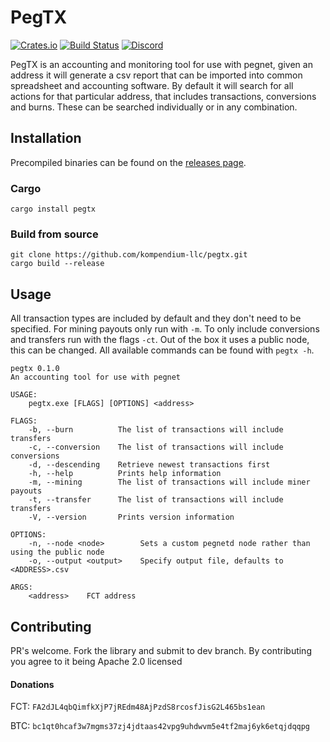 # PegTX

[![Crates.io](https://img.shields.io/crates/v/pegtx.svg)](https://crates.io/crates/pegtx)
[![Build Status](https://travis-ci.com/kompendium-llc/pegtx.svg?branch=master)](https://travis-ci.com/kompendium-llc/pegtx)
[![Discord](https://img.shields.io/discord/550312670528798755.svg?label=&logo=discord&logoColor=ffffff&color=7389D8&labelColor=6A7EC2)](https://discord.gg/V6T7mCW)

PegTX is an accounting and monitoring tool for use with pegnet, given an address it will
generate a csv report that can be imported into common spreadsheet and accounting software.
By default it will search for all actions for that particular address, that includes
transactions, conversions and burns. These can be searched individually or in any combination.

## Installation

Precompiled binaries can be found on the [releases page](https://github.com/kompendium-llc/pegtx/releases).

### Cargo

```shell
cargo install pegtx
```

### Build from source
```shell
git clone https://github.com/kompendium-llc/pegtx.git
cargo build --release
```

## Usage

All transaction types are included by default and they don't need to be specified. 
For mining payouts only run with `-m`. To only include conversions and transfers 
run with the flags `-ct`. Out of the box it uses a public node, this can be changed. 
All available commands can be found with `pegtx -h`.

```text
pegtx 0.1.0
An accounting tool for use with pegnet

USAGE:
    pegtx.exe [FLAGS] [OPTIONS] <address>

FLAGS:
    -b, --burn          The list of transactions will include transfers
    -c, --conversion    The list of transactions will include conversions
    -d, --descending    Retrieve newest transactions first
    -h, --help          Prints help information
    -m, --mining        The list of transactions will include miner payouts
    -t, --transfer      The list of transactions will include transfers
    -V, --version       Prints version information

OPTIONS:
    -n, --node <node>        Sets a custom pegnetd node rather than using the public node
    -o, --output <output>    Specify output file, defaults to <ADDRESS>.csv

ARGS:
    <address>    FCT address
```

## Contributing
PR's welcome. Fork the library and submit to dev branch. 
By contributing you agree to it being Apache 2.0 licensed

#### Donations
FCT: `FA2dJL4qbQimfkXjP7jREdm48AjPzdS8rcosfJisG2L465bs1ean`

BTC: `bc1qt0hcaf3w7mgms37zj4jdtaas42vpg9uhdwvm5e4tf2maj6yk6etqjdqqpg`